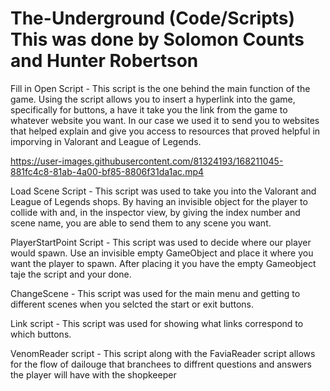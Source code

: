 # The-Underground (Code/Scripts) This was done by Solomon Counts and Hunter Robertson
Fill in
Open Script - This script is the one behind the main function of the game. Using the script allows you to insert a hyperlink into the game, specifically for buttons, a have it take you the link from the game to whatever website you want. In our case we used it to send you to websites that helped explain and give you access to resources that proved helpful in imporving in Valorant and League of Legends. 


https://user-images.githubusercontent.com/81324193/168211045-881fc4c8-81ab-4a00-bf85-8806f31da1ac.mp4


Load Scene Script - This script was used to take you into the Valorant and League of Legends shops. By having an invisible object for the player to collide with and, in the inspector view, by giving the index number and scene name, you are able to send them to any scene you want. 


PlayerStartPoint Script - This script was used to decide where our player would spawn. Use an invisible empty GameObject and place it where you want the player to spawn. After placing it you have the empty Gameobject taje the script and your done.


ChangeScene - This script was used for the main menu and getting to different scenes when you selcted the start or exit buttons.

Link script - This script was used for showing what links correspond to which buttons.

VenomReader script - This script along with the FaviaReader script allows for the flow of dailouge that branchees to diffrent questions and answers the player will have with the shopkeeper
